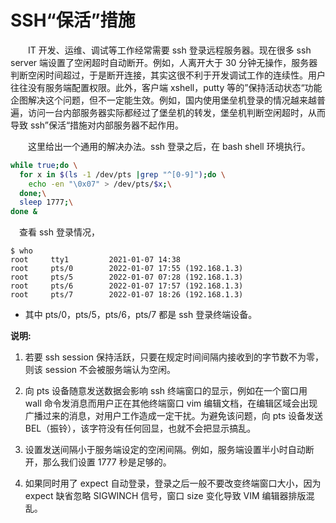 # SSH“保活”措施


&#8195;&#8195;IT 开发、运维、调试等工作经常需要 ssh 登录远程服务器。现在很多 ssh server 端设置了空闲超时自动断开。例如，人离开大于 30 分钟无操作，服务器判断空闲时间超过，于是断开连接，其实这很不利于开发调试工作的连续性。用户往往没有服务端配置权限。此外，客户端 xshell，putty 等的”保持活动状态“功能企图解决这个问题，但不一定能生效。例如，国内使用堡垒机登录的情况越来越普遍，访问一台内部服务器实际都经过了堡垒机的转发，堡垒机判断空闲超时，从而导致 ssh”保活“措施对内部服务器不起作用。

&#8195;&#8195;这里给出一个通用的解决办法。ssh 登录之后，在 bash shell 环境执行。

```bash
while true;do \
  for x in $(ls -1 /dev/pts |grep "^[0-9]");do \
    echo -en "\0x07" > /dev/pts/$x;\
  done;\
  sleep 1777;\
done &
```

&#8195;查看 ssh 登录情况，

```
$ who
root     tty1         2021-01-07 14:38
root     pts/0        2022-01-07 17:55 (192.168.1.3)
root     pts/5        2022-01-07 07:28 (192.168.1.3)
root     pts/6        2022-01-07 17:57 (192.168.1.3)
root     pts/7        2022-01-07 18:26 (192.168.1.3)
```

- 其中 pts/0，pts/5，pts/6，pts/7 都是 ssh 登录终端设备。

**说明:**

1. 若要 ssh session 保持活跃，只要在规定时间间隔内接收到的字节数不为零，则该 session 不会被服务端认为空闲。

2. 向 pts 设备随意发送数据会影响 ssh 终端窗口的显示，例如在一个窗口用 wall 命令发消息而用户正在其他终端窗口 vim 编辑文档，在编辑区域会出现广播过来的消息，对用户工作造成一定干扰。为避免该问题，向 pts 设备发送 BEL（振铃），该字符没有任何回显，也就不会把显示搞乱。

3. 设置发送间隔小于服务端设定的空闲间隔。例如，服务端设置半小时自动断开，那么我们设置 1777 秒是足够的。

4. 如果同时用了 expect 自动登录，登录之后一般不要改变终端窗口大小，因为 expect 缺省忽略 SIGWINCH 信号，窗口 size 变化导致 VIM 编辑器排版混乱。
